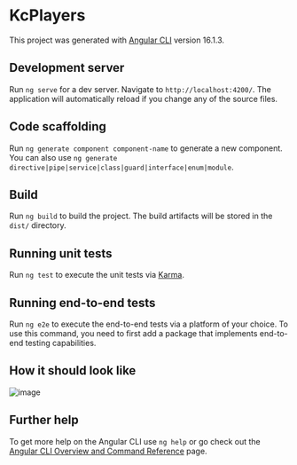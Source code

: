 # KcPlayers

This project was generated with [Angular CLI](https://github.com/angular/angular-cli) version 16.1.3.

## Development server

Run `ng serve` for a dev server. Navigate to `http://localhost:4200/`. The application will automatically reload if you change any of the source files.

## Code scaffolding

Run `ng generate component component-name` to generate a new component. You can also use `ng generate directive|pipe|service|class|guard|interface|enum|module`.

## Build

Run `ng build` to build the project. The build artifacts will be stored in the `dist/` directory.

## Running unit tests

Run `ng test` to execute the unit tests via [Karma](https://karma-runner.github.io).

## Running end-to-end tests

Run `ng e2e` to execute the end-to-end tests via a platform of your choice. To use this command, you need to first add a package that implements end-to-end testing capabilities.

## How it should look like

![image](https://github.com/Inayooh/KcPlayers/assets/99653666/384565e8-7c16-4145-b5da-44bc4d47f88a)


## Further help

To get more help on the Angular CLI use `ng help` or go check out the [Angular CLI Overview and Command Reference](https://angular.io/cli) page.
